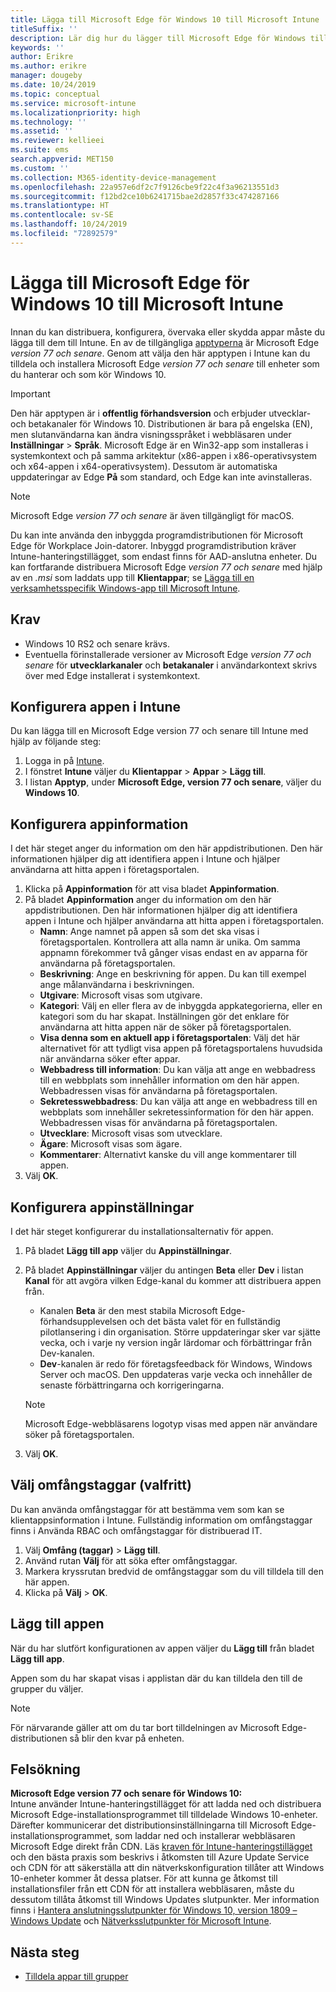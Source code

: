 ```yaml
---
title: Lägga till Microsoft Edge för Windows 10 till Microsoft Intune
titleSuffix: ''
description: Lär dig hur du lägger till Microsoft Edge för Windows till Microsoft Intune.
keywords: ''
author: Erikre
ms.author: erikre
manager: dougeby
ms.date: 10/24/2019
ms.topic: conceptual
ms.service: microsoft-intune
ms.localizationpriority: high
ms.technology: ''
ms.assetid: ''
ms.reviewer: kellieei
ms.suite: ems
search.appverid: MET150
ms.custom: ''
ms.collection: M365-identity-device-management
ms.openlocfilehash: 22a957e6df2c7f9126cbe9f22c4f3a96213551d3
ms.sourcegitcommit: f12bd2ce10b6241715bae2d2857f33c474287166
ms.translationtype: HT
ms.contentlocale: sv-SE
ms.lasthandoff: 10/24/2019
ms.locfileid: "72892579"
---
```

# <a name="add-microsoft-edge-for-windows-10-to-microsoft-intune"></a>Lägga till Microsoft Edge för Windows 10 till Microsoft Intune

Innan du kan distribuera, konfigurera, övervaka eller skydda appar måste du lägga till dem till Intune. En av de tillgängliga [apptyperna](~/apps/apps-add.md#app-types-in-microsoft-intune) är Microsoft Edge *version 77 och senare*. Genom att välja den här apptypen i Intune kan du tilldela och installera Microsoft Edge *version 77 och senare* till enheter som du hanterar och som kör Windows 10.

> [!IMPORTANT]
> Den här apptypen är i **offentlig förhandsversion** och erbjuder utvecklar- och betakanaler för Windows 10. Distributionen är bara på engelska (EN), men slutanvändarna kan ändra visningsspråket i webbläsaren under **Inställningar** > **Språk**. Microsoft Edge är en Win32-app som installeras i systemkontext och på samma arkitektur (x86-appen i x86-operativsystem och x64-appen i x64-operativsystem). Dessutom är automatiska uppdateringar av Edge **På** som standard, och Edge kan inte avinstalleras.

> [!NOTE]
> Microsoft Edge *version 77 och senare* är även tillgängligt för macOS.
> 
> Du kan inte använda den inbyggda programdistributionen för Microsoft Edge för Workplace Join-datorer. Inbyggd programdistribution kräver Intune-hanteringstillägget, som endast finns för AAD-anslutna enheter. Du kan fortfarande distribuera Microsoft Edge *version 77 och senare* med hjälp av en *.msi* som laddats upp till **Klientappar**; se [Lägga till en verksamhetsspecifik Windows-app till Microsoft Intune](~/apps/lob-apps-windows.md).

## <a name="prerequisites"></a>Krav
- Windows 10 RS2 och senare krävs.
- Eventuella förinstallerade versioner av Microsoft Edge *version 77 och senare* för **utvecklarkanaler** och **betakanaler** i användarkontext skrivs över med Edge installerat i systemkontext.

## <a name="configure-the-app-in-intune"></a>Konfigurera appen i Intune
Du kan lägga till en Microsoft Edge version 77 och senare till Intune med hjälp av följande steg:

1. Logga in på [Intune](https://go.microsoft.com/fwlink/?linkid=2090973).
2. I fönstret **Intune** väljer du **Klientappar** > **Appar** > **Lägg till**.
3. I listan **Apptyp**, under **Microsoft Edge, version 77 och senare**, väljer du **Windows 10**.

## <a name="configure-app-information"></a>Konfigurera appinformation
I det här steget anger du information om den här appdistributionen. Den här informationen hjälper dig att identifiera appen i Intune och hjälper användarna att hitta appen i företagsportalen.

1. Klicka på **Appinformation** för att visa bladet **Appinformation**.
2. På bladet **Appinformation** anger du information om den här appdistributionen. Den här informationen hjälper dig att identifiera appen i Intune och hjälper användarna att hitta appen i företagsportalen.
    - **Namn**: Ange namnet på appen så som det ska visas i företagsportalen. Kontrollera att alla namn är unika. Om samma appnamn förekommer två gånger visas endast en av apparna för användarna på företagsportalen.
    - **Beskrivning**: Ange en beskrivning för appen. Du kan till exempel ange målanvändarna i beskrivningen.
    - **Utgivare**: Microsoft visas som utgivare.
    - **Kategori**: Välj en eller flera av de inbyggda appkategorierna, eller en kategori som du har skapat. Inställningen gör det enklare för användarna att hitta appen när de söker på företagsportalen.
    - **Visa denna som en aktuell app i företagsportalen**: Välj det här alternativet för att tydligt visa appen på företagsportalens huvudsida när användarna söker efter appar.
    - **Webbadress till information**: Du kan välja att ange en webbadress till en webbplats som innehåller information om den här appen. Webbadressen visas för användarna på företagsportalen.
    - **Sekretesswebbadress**: Du kan välja att ange en webbadress till en webbplats som innehåller sekretessinformation för den här appen. Webbadressen visas för användarna på företagsportalen.
    - **Utvecklare**: Microsoft visas som utvecklare.
    - **Ägare**: Microsoft visas som ägare.
    - **Kommentarer**: Alternativt kanske du vill ange kommentarer till appen.
3. Välj **OK**.

## <a name="configure-app-settings"></a>Konfigurera appinställningar
I det här steget konfigurerar du installationsalternativ för appen.

1. På bladet **Lägg till app** väljer du **Appinställningar**.
2. På bladet **Appinställningar** väljer du antingen **Beta** eller **Dev** i listan **Kanal** för att avgöra vilken Edge-kanal du kommer att distribuera appen från.
    - Kanalen **Beta** är den mest stabila Microsoft Edge-förhandsupplevelsen och det bästa valet för en fullständig pilotlansering i din organisation. Större uppdateringar sker var sjätte vecka, och i varje ny version ingår lärdomar och förbättringar från Dev-kanalen.
    - **Dev**-kanalen är redo för företagsfeedback för Windows, Windows Server och macOS. Den uppdateras varje vecka och innehåller de senaste förbättringarna och korrigeringarna.

    > [!NOTE]
    > Microsoft Edge-webbläsarens logotyp visas med appen när användare söker på företagsportalen.

3.  Välj **OK**.

## <a name="select-scope-tags-optional"></a>Välj omfångstaggar (valfritt)
Du kan använda omfångstaggar för att bestämma vem som kan se klientappsinformation i Intune. Fullständig information om omfångstaggar finns i Använda RBAC och omfångstaggar för distribuerad IT.
1.  Välj **Omfång (taggar)**  > **Lägg till**.
2.  Använd rutan **Välj** för att söka efter omfångstaggar.
3.  Markera kryssrutan bredvid de omfångstaggar som du vill tilldela till den här appen.
4.  Klicka på **Välj** > **OK**.

## <a name="add-the-app"></a>Lägg till appen
När du har slutfört konfigurationen av appen väljer du **Lägg till** från bladet **Lägg till app**. 

Appen som du har skapat visas i applistan där du kan tilldela den till de grupper du väljer. 

> [!NOTE]
> För närvarande gäller att om du tar bort tilldelningen av Microsoft Edge-distributionen så blir den kvar på enheten.

## <a name="troubleshooting"></a>Felsökning
**Microsoft Edge version 77 och senare för Windows 10:**<br>
Intune använder Intune-hanteringstillägget för att ladda ned och distribuera Microsoft Edge-installationsprogrammet till tilldelade Windows 10-enheter. Därefter kommunicerar det distributionsinställningarna till Microsoft Edge-installationsprogrammet, som laddar ned och installerar webbläsaren Microsoft Edge direkt från CDN. Läs [kraven för Intune-hanteringstillägget](~/apps/intune-management-extension.md#prerequisites) och den bästa praxis som beskrivs i åtkomsten till Azure Update Service och CDN för att säkerställa att din nätverkskonfiguration tillåter att Windows 10-enheter kommer åt dessa platser. För att kunna ge åtkomst till installationsfiler från ett CDN för att installera webbläsaren, måste du dessutom tillåta åtkomst till Windows Updates slutpunkter. Mer information finns i [Hantera anslutningsslutpunkter för Windows 10, version 1809 – Windows Update](https://docs.microsoft.com/windows/privacy/manage-windows-1809-endpoints#windows-update) och [Nätverksslutpunkter för Microsoft Intune](~/fundamentals/intune-endpoints.md).

## <a name="next-steps"></a>Nästa steg
- [Tilldela appar till grupper](~/apps/apps-deploy.md)
